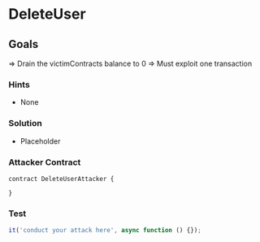 # DeleteUser

## Goals

=> Drain the victimContracts balance to 0
=> Must exploit one transaction

### Hints

- None

### Solution

- Placeholder

### Attacker Contract

```solidity
contract DeleteUserAttacker {

}
```

### Test

```javascript
it('conduct your attack here', async function () {});
```
